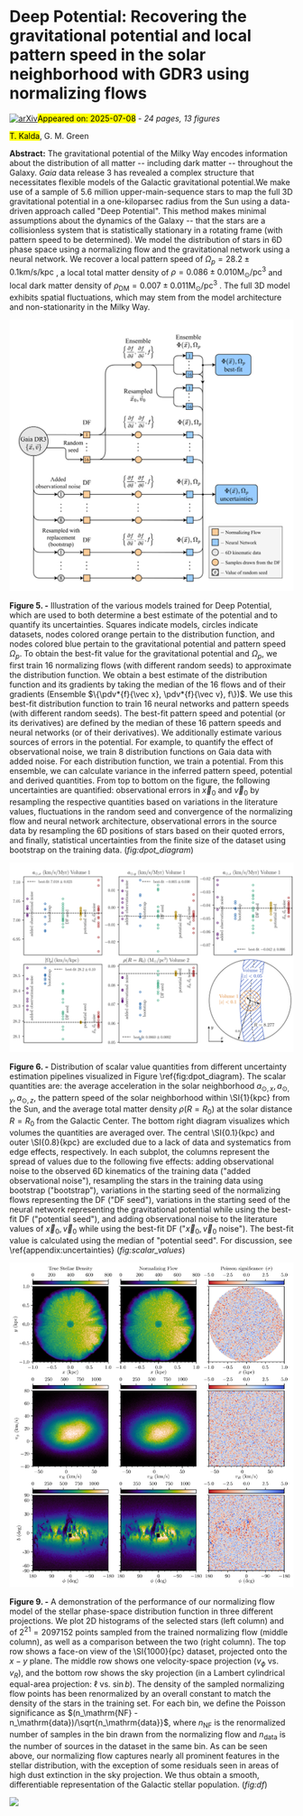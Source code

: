 <div class="macros" style="visibility:hidden;">
$\newcommand{\ensuremath}{}$
$\newcommand{\xspace}{}$
$\newcommand{\object}[1]{\texttt{#1}}$
$\newcommand{\farcs}{{.}''}$
$\newcommand{\farcm}{{.}'}$
$\newcommand{\arcsec}{''}$
$\newcommand{\arcmin}{'}$
$\newcommand{\ion}[2]{#1#2}$
$\newcommand{\textsc}[1]{\textrm{#1}}$
$\newcommand{\hl}[1]{\textrm{#1}}$
$\newcommand{\footnote}[1]{}$
$\newcommand{\vdag}{(v)^\dagger}$
$\newcommand$
$\newcommand$
$\newcommand$
$\newcommand$
$\newcommand$</div>



<div id="title">

# Deep Potential: Recovering the gravitational potential and local pattern speed in the solar neighborhood with GDR3 using normalizing flows

</div>
<div id="comments">

[![arXiv](https://img.shields.io/badge/arXiv-2507.03742-b31b1b.svg)](https://arxiv.org/abs/2507.03742)<mark>Appeared on: 2025-07-08</mark> -  _24 pages, 13 figures_

</div>
<div id="authors">

<mark>T. Kalda</mark>, G. M. Green

</div>
<div id="abstract">

**Abstract:** The gravitational potential of the Milky Way encodes information about the distribution of all matter -- including dark matter -- throughout the Galaxy. _Gaia_ data release 3 has revealed a complex structure that necessitates flexible models of the Galactic gravitational potential.We make use of a sample of 5.6 million upper-main-sequence stars to map the full 3D gravitational potential in a one-kiloparsec radius from the Sun using a data-driven approach called "Deep Potential". This method makes minimal assumptions about the dynamics of the Galaxy -- that the stars are a collisionless system that is statistically stationary in a rotating frame (with pattern speed to be determined). We model the distribution of stars in 6D phase space using a normalizing flow and the gravitational network using a neural network. We recover a local pattern speed of $\Omega_p = 28.2\pm0.1\mathrm{ km/s/kpc}$ , a local total matter density of $\rho=0.086\pm0.010\mathrm{ M_\odot/pc^3}$ and local dark matter density of $\rho_\mathrm{DM}=0.007\pm0.011\mathrm{ M_\odot/pc^3}$ . The full 3D model exhibits spatial fluctuations, which may stem from the model architecture and non-stationarity in the Milky Way.

</div>

<div id="div_fig1">

<img src="tmp_2507.03742/./dpot_diagram.png" alt="Fig5" width="100%"/>

**Figure 5. -** Illustration of the various models trained for Deep Potential, which are used to both determine a best estimate of the potential and to quantify its uncertainties. Squares indicate models, circles indicate datasets, nodes colored orange pertain to the distribution function, and nodes colored blue pertain to the gravitational potential and pattern speed $\Omega_p$.
    To obtain the best-fit value for the gravitational potential and $\Omega_p$, we first train 16 normalizing flows (with different random seeds) to approximate the distribution function. We obtain a best estimate of the distribution function and its gradients by taking the median of the 16 flows and of their gradients (Ensemble $\{\pdv*{f}{\vec x}, \pdv*{f}{\vec v}, f\})$. We use this best-fit distribution function to train 16 neural networks and pattern speeds (with different random seeds). The best-fit pattern speed and potential (or its derivatives) are defined by the median of these 16 pattern speeds and neural networks (or of their derivatives).
    We additionally estimate various sources of errors in the potential. For example, to quantify the effect of observational noise, we train 8 distribution functions on Gaia data with added noise. For each distribution function, we train a potential. From this ensemble, we can calculate variance in the inferred pattern speed, potential and derived quantities.
    From top to bottom on the figure, the following uncertainties are quantified: observational errors in $\vec x_0$ and $\vec v_0$ by resampling the respective quantities based on variations in the literature values, fluctuations in the random seed and convergence of the normalizing flow and neural network architecture, observational errors in the source data by resampling the 6D positions of stars based on their quoted errors, and finally, statistical uncertainties from the finite size of the dataset using bootstrap on the training data. (*fig:dpot_diagram*)

</div>
<div id="div_fig2">

<img src="tmp_2507.03742/./scalar_values.png" alt="Fig6" width="100%"/>

**Figure 6. -** Distribution of scalar value quantities from different uncertainty estimation pipelines visualized in Figure \ref{fig:dpot_diagram}. The scalar quantities are: the average acceleration in the solar neighborhood $a_{\odot,x}, a_{\odot,y}, a_{\odot,z}$, the pattern speed of the solar neighborhood within \SI{1}{kpc} from the Sun, and the average total matter density $\rho(R=R_0)$ at the solar distance $R = R_0$ from the Galactic Center. The bottom right diagram visualizes which volumes the quantities are averaged over. The central \SI{0.1}{kpc} and outer \SI{0.8}{kpc} are excluded due to a lack of data and systematics from edge effects, respectively. In each subplot, the columns represent the spread of values due to the following five effects: adding observational noise to the observed 6D kinematics of the training data ("added observational noise"), resampling the stars in the training data using bootstrap ("bootstrap"), variations in the starting seed of the normalizing flows representing the DF ("DF seed"), variations in the starting seed of the neural network representing the gravitational potential while using the best-fit DF ("potential seed"), and adding observational noise to the literature values of $\vec x_0, \vec v_0$ while using the best-fit DF ("$\vec x_0, \vec v_0$ noise"). The best-fit value is calculated using the median of "potential seed". For discussion, see \ref{appendix:uncertainties} (*fig:scalar_values*)

</div>
<div id="div_fig3">

<img src="tmp_2507.03742/./DF_marginal_combined.png" alt="Fig9" width="100%"/>

**Figure 9. -** A demonstration of the performance of our normalizing flow model of the stellar phase-space distribution function in three different projections. We plot 2D histograms of the selected stars (left column) and of $2^{21}=2097152$ points sampled from the trained normalizing flow (middle column), as well as a comparison between the two (right column). The top row shows a face-on view of the \SI{1000}{pc} dataset, projected onto the $x-y$ plane. The middle row shows one velocity-space projection ($v_{\phi}$ vs. $v_R$), and the bottom row shows the sky projection (in a Lambert cylindrical equal-area projection: $\ell$ vs. $\sin b$). The density of the sampled normalizing flow points has been renormalized by an overall constant to match the density of the stars in the training set. For each bin, we define the Poisson significance as $(n_\mathrm{NF} - n_\mathrm{data})/\sqrt{n_\mathrm{data}}$, where $n_\mathrm{NF}$ is the renormalized number of samples in the bin drawn from the normalizing flow and $n_\mathrm{data}$ is the number of sources in the dataset in the same bin. As can be seen above, our normalizing flow captures nearly all prominent features in the stellar distribution, with the exception of some residuals seen in areas of high dust extinction in the sky projection. We thus obtain a smooth, differentiable representation of the Galactic stellar population. (*fig:df*)

</div><div id="qrcode"><img src=https://api.qrserver.com/v1/create-qr-code/?size=100x100&data="https://arxiv.org/abs/2507.03742"></div>